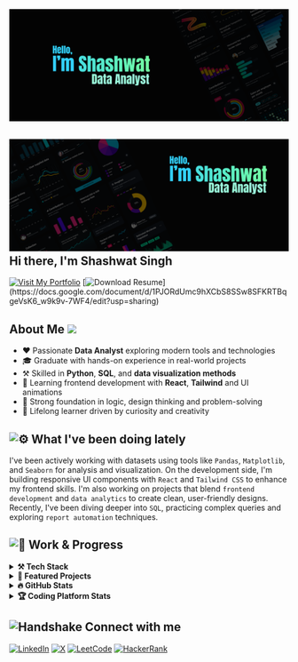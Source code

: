 
<div align="center">
  <img src="https://raw.githubusercontent.com/ShashwatAnalyst/ShashwatAnalyst/ccb3be8fc1cc7f503cb701d2bc07275fefcf18e4/Untitled%20(19).svg"/> 
</div>


<div>

<h2>
  <img src="https://raw.githubusercontent.com/ShashwatAnalyst/ShashwatAnalyst/49fa6531fd0167bc300ce5fee993a43c81f353b2/Untitled%20(20).svg">  
  Hi there, I'm Shashwat Singh
</h2>

[![Visit My Portfolio](https://img.shields.io/badge/Visit-Portfolio-000000?style=for-the-badge&logo=globe&logoColor=white)](https://www.shashwatanalyst.online/)
[![Download Resume](https://img.shields.io/badge/Resume-Shashwat_(Data_Analyst)-000000?style=for-the-badge&logo=file&logoColor=white)](https://docs.google.com/document/d/1PJORdUmc9hXCbS8SSw8SFKRTBqgeVsK6_w9k9v-7WF4/edit?usp=sharing)






## About Me <img src="https://media.giphy.com/media/VgCDAzcKvsR6OM0uWg/giphy.gif" width="50">

- ❤️ Passionate **Data Analyst** exploring modern tools and technologies  
- 🎓 Graduate with hands-on experience in real-world projects  
- ⚒️ Skilled in **Python**, **SQL**, and **data visualization methods**  
- 🔰 Learning frontend development with **React**, **Tailwind** and UI animations  
- 🧩 Strong foundation in logic, design thinking and problem-solving  
- 🔮 Lifelong learner driven by curiosity and creativity  


<h2> <picture>
  <source srcset="https://fonts.gstatic.com/s/e/notoemoji/latest/2699_fe0f/512.webp" type="image/webp">
  <img src="https://fonts.gstatic.com/s/e/notoemoji/latest/2699_fe0f/512.gif" alt="⚙" width="25" height="25">
</picture> What I've been doing lately </h2>

I've been actively working with datasets using tools like `Pandas`, `Matplotlib`, and `Seaborn` for analysis and visualization. On the development side, I'm building responsive UI components with `React` and `Tailwind CSS` to enhance my frontend skills.
I'm also working on projects that blend `frontend development` and `data analytics` to create clean, user-friendly designs. Recently, I've been diving deeper into `SQL`, practicing complex queries and exploring `report automation` techniques.

<h2><picture>
  <source srcset="https://fonts.gstatic.com/s/e/notoemoji/latest/1f680/512.webp" type="image/webp">
  <img src="https://fonts.gstatic.com/s/e/notoemoji/latest/1f680/512.gif" alt="🚀" width="32" height="32">
</picture> Work & Progress</h2>

<details><summary><strong>⚒️ Tech Stack</strong></summary><br>

| Category              | Tools / Technologies |
|-----------------------|----------------------|
|  **Data & Analysis** | ![Python](https://img.shields.io/badge/Python-3670A0?style=for-the-badge&logo=python&logoColor=ffdd54) ![NumPy](https://img.shields.io/badge/NumPy-013243?style=for-the-badge&logo=numpy&logoColor=white) ![Pandas](https://img.shields.io/badge/Pandas-150458?style=for-the-badge&logo=pandas&logoColor=white) ![Matplotlib](https://img.shields.io/badge/Matplotlib-ffffff?style=for-the-badge&logo=Matplotlib&logoColor=black) ![Seaborn](https://img.shields.io/badge/Seaborn-4C8CB5?style=for-the-badge&logoColor=white) ![Excel](https://img.shields.io/badge/Excel-217346?style=for-the-badge&logo=microsoft-excel&logoColor=white) ![Tableau](https://img.shields.io/badge/Tableau-E97627?style=for-the-badge&logo=Tableau&logoColor=white) |
|  **Databases**       | ![PostgreSQL](https://img.shields.io/badge/PostgreSQL-316192?style=for-the-badge&logo=postgresql&logoColor=white) ![MySQL](https://img.shields.io/badge/MySQL-4479A1?style=for-the-badge&logo=mysql&logoColor=white) |
| **Frontend**        | ![HTML5](https://img.shields.io/badge/HTML5-E34F26?style=for-the-badge&logo=html5&logoColor=white) ![CSS3](https://img.shields.io/badge/CSS3-1572B6?style=for-the-badge&logo=css3&logoColor=white) ![JavaScript](https://img.shields.io/badge/JavaScript-323330?style=for-the-badge&logo=javascript&logoColor=F7DF1E) ![TypeScript](https://img.shields.io/badge/TypeScript-007ACC?style=for-the-badge&logo=typescript&logoColor=white) ![React](https://img.shields.io/badge/React-20232a?style=for-the-badge&logo=react&logoColor=61DAFB) ![Tailwind](https://img.shields.io/badge/Tailwind_CSS-38B2AC?style=for-the-badge&logo=tailwind-css&logoColor=white) ![Vite](https://img.shields.io/badge/Vite-B73BFE?style=for-the-badge&logo=vite&logoColor=FFD62E) ![GSAP](https://img.shields.io/badge/GSAP-93CF2B?style=for-the-badge&logo=greensock&logoColor=white) ![Shadcn/UI](https://img.shields.io/badge/shadcn%2Fui-000000?style=for-the-badge&logo=shadcnui&logoColor=white) |
| **Tools & Platforms**| ![Git](https://img.shields.io/badge/Git-F05033?style=for-the-badge&logo=git&logoColor=white) ![GitHub](https://img.shields.io/badge/GitHub-121011?style=for-the-badge&logo=github&logoColor=white) ![Vercel](https://img.shields.io/badge/Vercel-000000?style=for-the-badge&logo=vercel&logoColor=white) ![Figma](https://img.shields.io/badge/Figma-F24E1E?style=for-the-badge&logo=figma&logoColor=white) ![ChatGPT](https://img.shields.io/badge/ChatGPT-74aa9c?style=for-the-badge&logo=openai&logoColor=white) ![Anaconda](https://img.shields.io/badge/Anaconda-%2344A833.svg?style=for-the-badge&logo=anaconda&logoColor=white) ![VS Code](https://img.shields.io/badge/Visual%20Studio%20Code-0078d7.svg?style=for-the-badge&logo=visual-studio-code&logoColor=white) ![Jupyter](https://img.shields.io/badge/jupyter-%23F24E1E.svg?style=for-the-badge&logo=jupyter&logoColor=white) |

</details>

<details><summary><strong>🎯 Featured Projects</strong></summary><br>

<table>
  <tr>
    <td align="center">
      <a href="https://github.com/shashwatanalyst/SQL-Data-Warehouse-Project" target="_blank">
        <img src="https://github-readme-stats.vercel.app/api/pin/?username=shashwatanalyst&repo=SQL-Data-Warehouse-Project&theme=dark&bg_color=000000" width="100%"/>
      </a>
    </td>
    <td align="center">
      <a href="https://github.com/your-other-project" target="_blank">
        <img src="https://github-readme-stats.vercel.app/api/pin/?username=your-username&repo=your-other-project&theme=dark&bg_color=000000" width="100%"/>
      </a>
    </td>
  </tr>
</table>

</details>

<details><summary><strong>🔥 GitHub Stats</strong></summary><br>

<table>
  <tr>
    <td align="center"><img src="https://streak-stats.vercel.app/api?user=shashwatanalyst&theme=react&hide_border=true&background=00000000" width="100%"/></td>
    <td align="center"><img src="https://github-readme-stats.vercel.app/api/top-langs/?username=shashwatanalyst&hide_progress=true&theme=react&hide_border=true&bg_color=00000000" width="100%"/></td>
    <td align="center"><img src="https://github-readme-stats.vercel.app/api?username=shashwatanalyst&show_icons=true&theme=react&hide_border=true&bg_color=00000000" width="100%"/></td>
  </tr>
  <tr>
    <td colspan="3" align="center">
      <strong>Contribution Graph</strong><br>
      <img src="https://github-readme-activity-graph.vercel.app/graph?username=shashwatanalyst&theme=react&hide_border=true&area=true&hide_title=true&bg_color=00000000" width="100%"/>
    </td>
  </tr>
  <tr>
    <td colspan="3" align="center">
      <strong>Contribution Heatmap</strong><br>
      <picture>
        <source media="(prefers-color-scheme: dark)" srcset="https://raw.githubusercontent.com/shashwatanalyst/shashwatanalyst/output/github-contribution-grid-snake-dark.svg" />
        <source media="(prefers-color-scheme: light)" srcset="https://raw.githubusercontent.com/shashwatanalyst/shashwatanalyst/output/github-contribution-grid-snake.svg" />
        <img alt="GitHub contribution heatmap" src="https://raw.githubusercontent.com/shashwatanalyst/shashwatanalyst/output/github-contribution-grid-snake.svg" />
      </picture>
    </td>
  </tr>
</table>

</details>

<details><summary><strong>🏆 Coding Platform Stats</strong></summary><br>

<table align="center">
  <tr>
    <th align="center">HackerRank</th>
    <th align="center">LeetCode</th>
  </tr>
  <tr>
    <td align="center">
      <a href="https://www.hackerrank.com/profile/shashwat98k" target="_blank">
        <img src="https://github.com/itsshashwatsingh/itsshashwatsingh/blob/main/Screenshot_2025-07-19_162031-removebg-preview.png?raw=true" width="120px" alt="HackerRank Profile Badge for Shashwat"/>
      </a>
    </td>
    <td align="center">
      <img src="https://leetcard.jacoblin.cool/fclDlbfku9?theme=radical&ext=contest&animation=true&font=monospace&ext=heatmap" width="100%" alt="LeetCode Profile Card for Shashwat"/>
    </td>
  </tr>
</table>

</details>




## <img src="https://user-images.githubusercontent.com/74038190/216112957-034e1f8b-5468-4857-8512-9cd2bac35bb6.png" alt="Handshake" width="30" /> Connect with me

[![LinkedIn](https://img.shields.io/badge/LinkedIn-0077B5?style=for-the-badge&logo=linkedin&logoColor=white)](https://www.linkedin.com/in/shashwat-singh-bb2730357/)
[![X](https://img.shields.io/badge/X-000000?style=for-the-badge&logo=x&logoColor=white)](https://x.com/ShashwatSi48402)
[![LeetCode](https://img.shields.io/badge/LeetCode-FFA116?style=for-the-badge&logo=LeetCode&logoColor=black)](https://leetcode.com/u/fclDlbfku9/)
[![HackerRank](https://img.shields.io/badge/Hackerrank-217346?style=for-the-badge&logo=HackerRank&logoColor=white)](https://www.hackerrank.com/profile/shashwat98k)






















